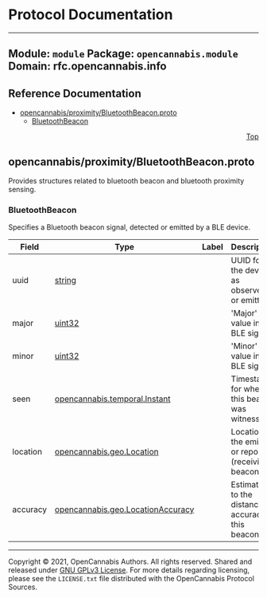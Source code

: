 # Protocol Documentation
<a name="top"></a>

---
Module: `module`
Package: `opencannabis.module`
Domain: rfc.opencannabis.info
---


## Reference Documentation

- [opencannabis/proximity/BluetoothBeacon.proto](#opencannabis/proximity/BluetoothBeacon.proto)
  - [BluetoothBeacon](#opencannabis.proximity.BluetoothBeacon)





<a name="opencannabis/proximity/BluetoothBeacon.proto"></a>
<p align="right"><a href="#top">Top</a></p>

## opencannabis/proximity/BluetoothBeacon.proto
Provides structures related to bluetooth beacon and bluetooth proximity sensing.


<a name="opencannabis.proximity.BluetoothBeacon"></a>

### BluetoothBeacon
Specifies a Bluetooth beacon signal, detected or emitted by a BLE device.


| Field | Type | Label | Description |
| ----- | ---- | ----- | ----------- |
| uuid | [string](#string) |  | UUID for the device, as observed or emitted. |
| major | [uint32](#uint32) |  | 'Major' value in the BLE signal. |
| minor | [uint32](#uint32) |  | 'Minor' value in the BLE signal. |
| seen | [opencannabis.temporal.Instant](#opencannabis.temporal.Instant) |  | Timestamp for when this beacon was witnessed. |
| location | [opencannabis.geo.Location](#opencannabis.geo.Location) |  | Location of the emitting or reporting (receiving) beacon. |
| accuracy | [opencannabis.geo.LocationAccuracy](#opencannabis.geo.LocationAccuracy) |  | Estimate as to the distance accuracy of this beacon. |





<!-- end messages -->

<!-- end enums -->

<!-- end HasExtensions -->

<!-- end services -->



---

Copyright &copy; 2021, OpenCannabis Authors. All rights reserved. Shared and released under
[GNU GPLv3 License](https://www.gnu.org/licenses/gpl-3.0.en.html). For more details regarding licensing, please see the
`LICENSE.txt` file distributed with the OpenCannabis Protocol Sources.

